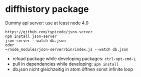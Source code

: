 # diffhistory package

Dummy api server: use at least node 4.0
```
https://github.com/typicode/json-server
npm install json-server
json-server --watch db.json
oder
~/node_modules/json-server/bin/index.js --watch db.json
```

- reload package while developing packages: ```ctrl-opt-cmd-L```
- pull in dependencies while developing: ```apm install```
- db.json nicht gleichzeitig in atom öffnen sonst infinite loop

